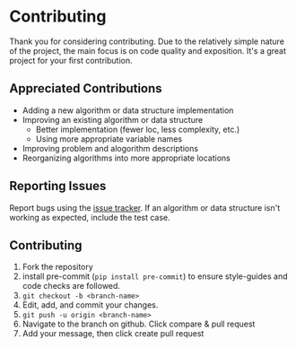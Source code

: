 # Contributing
Thank you for considering contributing. Due to the relatively simple nature of the project, the main focus is on code quality and exposition. It's a great project for your first contribution.

## Appreciated Contributions
- Adding a new algorithm or data structure implementation
- Improving an existing algorithm or data structure
    - Better implementation (fewer loc, less complexity, etc.)
    - Using more appropriate variable names
- Improving problem and alogorithm descriptions
- Reorganizing algorithms into more appropriate locations


## Reporting Issues
Report bugs using the [issue tracker](https://github.com/benburk/dsa_python/issues). If an algorithm or data structure isn't working as expected, include the test case.

## Contributing
1. Fork the repository
2. install pre-commit (`pip install pre-commit`) to ensure style-guides and code checks are followed.
3. `git checkout -b <branch-name>`
4. Edit, add, and commit your changes.
5. `git push -u origin <branch-name>`
6. Navigate to the branch on github. Click compare & pull request
7. Add your message, then click create pull request
